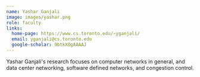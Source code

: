 ```yaml
---
name: Yashar Ganjali
image: images/yashar.png
role: faculty
links:
  home-page: https://www.cs.toronto.edu/~yganjali/
  email: yganjali@cs.toronto.edu  
  google-scholar: 9btkXOgAAAAJ
---
```


Yashar Ganjali's research focuses on computer networks in general, and data center networking, software defined networks, and congestion control.
